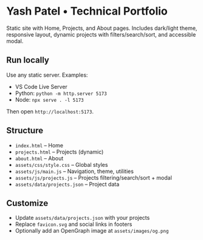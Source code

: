 # Yash Patel • Technical Portfolio

Static site with Home, Projects, and About pages. Includes dark/light theme, responsive layout, dynamic projects with filters/search/sort, and accessible modal.

## Run locally

Use any static server. Examples:

- VS Code Live Server
- Python: `python -m http.server 5173`
- Node: `npx serve . -l 5173`

Then open `http://localhost:5173`.

## Structure

- `index.html` – Home
- `projects.html` – Projects (dynamic)
- `about.html` – About
- `assets/css/style.css` – Global styles
- `assets/js/main.js` – Navigation, theme, utilities
- `assets/js/projects.js` – Projects filtering/search/sort + modal
- `assets/data/projects.json` – Project data

## Customize

- Update `assets/data/projects.json` with your projects
- Replace `favicon.svg` and social links in footers
- Optionally add an OpenGraph image at `assets/images/og.png`

